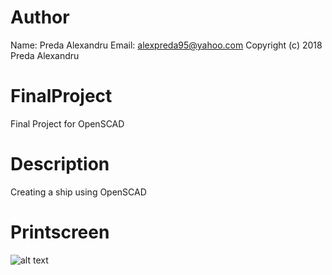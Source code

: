 # Author
Name: Preda Alexandru 
Email: alexpreda95@yahoo.com 
Copyright (c) 2018 Preda Alexandru

# FinalProject
Final Project for OpenSCAD

# Description
Creating a ship using OpenSCAD

# Printscreen
![alt text](https://github.com/predaalexandru/OpenSCAD-projects/blob/master/Preda%20Alexandru/proiect.PNG "Printscreen OpenSCAD")

